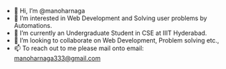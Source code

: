 - 👋 Hi, I’m @manoharnaga
- 👀 I’m interested in Web Development and Solving user problems by Automations.
- 🌱 I’m currently an Undergraduate Student in CSE at IIIT Hyderabad.
- 💞️ I’m looking to collaborate on Web Development, Problem solving etc.,
- 📫 To reach out to me please mail onto 
      email: manoharnaga333@gmail.com
<!---
manoharnaga/manoharnaga is a ✨ special ✨ repository because its `README.md` (this file) appears on your GitHub profile.
You can click the Preview link to take a look at your changes.
--->
